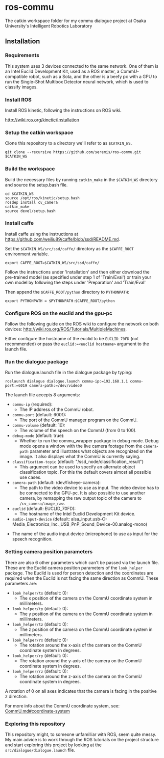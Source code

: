 # ros-commu
The catkin workspace folder for my commu dialogue project at Osaka University's Intelligent Robotics Laboratory

## Installation

### Requirements
This system uses 3 devices connected to the same network. One of them is an Intel Euclid Development Kit, used as a ROS master, a CommU-compatible robot, such as a Sota, and the other is a beefy pc with a GPU to run the Single-Shot Multibox Detector neural network, which is used to classify images.

### Install ROS

Install ROS kinetic, following the instructions on ROS wiki.

<http://wiki.ros.org/kinetic/Installation>

### Setup the catkin workspace

Clone this repository to a directory we'll refer to as `$CATKIN_WS`.

```shell
git clone --recursive https://github.com/seremis/ros-commu.git $CATKIN_WS
```

### Build the workspace

Build the necessary files by running `catkin_make` in the `$CATKIN_WS` directory and source the setup.bash file.

```shell
cd $CATKIN_WS
source /opt/ros/kinetic/setup.bash
rosdep install cv_camera
catkin_make
source devel/setup.bash
```

### Install caffe

Install caffe using the instructions at <https://github.com/weiliu89/caffe/blob/ssd/README.md>. 

Set the `$CATKIN_WS/src/ssd/caffe/` directory as the `$CAFFE_ROOT` environment variable.

```shell
export CAFFE_ROOT=$CATKIN_WS/src/ssd/caffe/
```

Follow the instructions under 'Installation' and then either download the pre-trained model (as specified under step 1 of 'Train/Eval') or train your own model by following the steps under 'Preparation' and 'Train/Eval'

Then append the `$CAFFE_ROOT/python` directory to `PYTHONPATH`:

```shell
export PYTHONPATH = $PYTHONPATH:$CAFFE_ROOT/python
```

### Configure ROS on the euclid and the gpu-pc
Follow the following guide on the ROS wiki to configure the network on both devices: <http://wiki.ros.org/ROS/Tutorials/MultipleMachines>.

Either configure the hostname of the euclid to be `EUCLID_70FD` (not recommended) or pass the `euclid:=<euclid hostname>` argument to the launch file.

### Run the dialogue package

Run the dialogue.launch file in the dialogue package by typing:

```shell
roslaunch dialogue dialogue.launch commu-ip:=192.168.1.1 commu-port:=6019 camera-path:=/dev/video0
```

The launch file accepts 8 arguments:
- `commu-ip` (required):
  * The IP address of the CommU robot.
- `commu-port` (default: 6001): 
  * The port of the CommU manager program on the CommU.
- `commu-volume` (default: 10):
  * The volume of the speech on the CommU (from 0 to 100).
- `debug-mode` (default: true):
  * Whether to run the commu_wrapper package in debug mode. Debug mode opens a window with the live camera footage from 
  the `camera-path` parameter and illustrates what objects are recognized on the image. It also displays what the CommU
  is currently saying.
- `classification-topic` (default: "/ssd_node/classification_result") 
  * This argument can be used to specify an alternate object classification topic. For this the default covers almost 
  all possible use cases.  
- `camera-path` (default: /dev/fisheye-camera):
  * The path to the video device to use as input. The video device has to be connected to the GPU-pc. It is also possible to use another camera, by remapping the raw output topic of the camera to `/cv_camera/image_raw`.
- `euclid` (default: EUCLID_70FD):  
  * The hostname of the Intel Euclid Development Kit device.
-  `audio-input-device` (default: alsa_input.usb-C-Media_Electronics_Inc._USB_PnP_Sound_Device-00.analog-mono)
  * The name of the audio input device (microphone) to use as input for the speech recognition.
  
### Setting camera position parameters
There are also 6 other parameters which can't be passed via the launch file. These are the Euclid camera position parameters of the `look_helper` package. The Euclid is used for person detection and the coordinates are required when the Euclid is not facing the same direction as CommU. These parameters are:

- `look_helper/tx` (default: 0):
  * The x position of the camera on the CommU coordinate system in millimeters.
- `look_helper/ty` (default: 0):
  * The y position of the camera on the CommU coordinate system in millimeters.
- `look_helper/tz` (default: 0):
  * The z position of the camera on the CommU coordinate system in millimeters.
- `look_helper/rx` (default: 0):
  * The rotation around the x-axis of the camera on the CommU coordinate system in degrees.
- `look_helper/ry` (default: 0):
  * The rotation around the y-axis of the camera on the CommU coordinate system in degrees.
- `look_helper/rz` (default: 0):
  * The rotation around the z-axis of the camera on the CommU coordinate system in degrees.

A rotation of 0 on all axes indicates that the camera is facing in the positive z direction.

For more info about the CommU coordinate system, see: [CommU.md#coordinate-system](CommU.md#coordinate-system)

  
### Exploring this repository

This repository might, to someone unfamilliar with ROS, seem quite messy. My main advice is to work through the ROS tutorials on the project structure and start exploring this project by looking at the `src/dialogue/dialogue.launch` file.